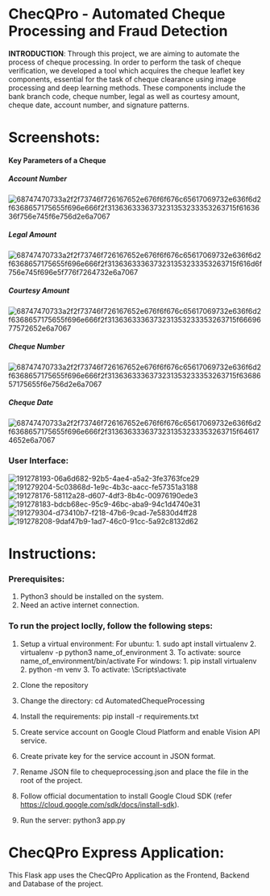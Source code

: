 # ChecQPro - Automated Cheque Processing and Fraud Detection

<b>INTRODUCTION</b>: Through this project, we are aiming to automate the process of cheque processing. In order to perform the task of cheque verification, we developed a tool which acquires the cheque leaflet key components, essential for the task of cheque clearance using image processing and deep learning methods. These components include the bank branch code, cheque number, legal as well as courtesy amount, cheque date, account number, and signature patterns.

# Screenshots:

#### Key Parameters of a Cheque
##### Account Number
![68747470733a2f2f73746f726167652e676f6f676c65617069732e636f6d2f6368657175655f696e666f2f3136363336373231353233353263715f6163636f756e745f6e756d2e6a7067](https://user-images.githubusercontent.com/55848343/205454378-a9a4e183-0fb5-4c80-a92a-21544f0d6e3e.jpg)
##### Legal Amount
![68747470733a2f2f73746f726167652e676f6f676c65617069732e636f6d2f6368657175655f696e666f2f3136363336373231353233353263715f616d6f756e745f696e5f776f7264732e6a7067](https://user-images.githubusercontent.com/55848343/205454438-06982d7b-bd44-4d8d-9851-589bb7acba50.jpg)
##### Courtesy Amount
![68747470733a2f2f73746f726167652e676f6f676c65617069732e636f6d2f6368657175655f696e666f2f3136363336373231353233353263715f6669677572652e6a7067](https://user-images.githubusercontent.com/55848343/205454465-64785ec9-b494-4ac0-94cb-b034456214d8.jpg)
##### Cheque Number
![68747470733a2f2f73746f726167652e676f6f676c65617069732e636f6d2f6368657175655f696e666f2f3136363336373231353233353263715f6368657175655f6e756d2e6a7067](https://user-images.githubusercontent.com/55848343/205454492-2cb4cfc6-6178-4c44-bb80-dd4f5df40dfd.jpg)
##### Cheque Date
![68747470733a2f2f73746f726167652e676f6f676c65617069732e636f6d2f6368657175655f696e666f2f3136363336373231353233353263715f646174652e6a7067](https://user-images.githubusercontent.com/55848343/205454508-d317433e-dc3b-4eee-9e7a-669a5b147ffb.jpg)
### User Interface:
![191278193-06a6d682-92b5-4ae4-a5a2-3fe3763fce29](https://user-images.githubusercontent.com/55848343/205454728-840748b8-307e-450c-9710-b0ef0041416c.png)
![191279204-5c03868d-1e9c-4b3c-aacc-fe57351a3188](https://user-images.githubusercontent.com/55848343/205454732-76180664-44ef-4afb-b477-f5de834245a3.png)
![191278176-58112a28-d607-4df3-8b4c-00976190ede3](https://user-images.githubusercontent.com/55848343/205454734-8cd7255e-b123-425a-9a51-001e39507fd1.png)
![191278183-bdcb68ec-95c9-46bc-aba9-94c1d4740e31](https://user-images.githubusercontent.com/55848343/205454738-7809bffe-f9bc-4656-a5fa-ff46f716408f.png)
![191279304-d73410b7-f218-47b6-9cad-7e5830d4ff28](https://user-images.githubusercontent.com/55848343/205454775-8d51ce34-a971-4ddf-8966-92865287a181.png)
![191278208-9daf47b9-1ad7-46c0-91cc-5a92c8132d62](https://user-images.githubusercontent.com/55848343/205454745-db251b28-1729-4002-b5d2-755ac2b8b6d1.png)

# Instructions:
### Prerequisites:
1. Python3 should be installed on the system.
2. Need an active internet connection.
### To run the project loclly, follow the following steps:

1. Setup a virtual environment:
    For ubuntu:
        1. sudo apt install virtualenv
        2. virtualenv -p python3 name_of_environment
        3. To activate: source name_of_environment/bin/activate
    For windows:
        1.	pip install virtualenv
        2.	python -m venv <path for creating virtualenv>
        3.	To activate: <virtualenv path>\Scripts\activate

2. Clone the repository
3. Change the directory: cd AutomatedChequeProcessing
4. Install the requirements: pip install -r requirements.txt
5. Create service account on Google Cloud Platform and enable Vision API service.
6. Create private key for the service account in JSON format.
7. Rename JSON file to chequeprocessing.json and place the file in the root of the project.
8. Follow official documentation to install Google Cloud SDK (refer https://cloud.google.com/sdk/docs/install-sdk).
9. Run the server: python3 app.py

# ChecQPro Express Application:
This Flask app uses the ChecQPro Application as the Frontend, Backend and Database of the project.
